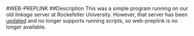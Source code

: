 #WEB-PREPLINK
##Description
This was a simple program running on our old _linkage_ server at Rockefeller University. However, that server has been [updated](http://lab.rockefeller.edu/ott/) and no longer supports running scripts, so web-preplink is no longer available.

